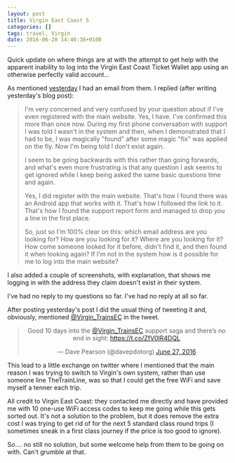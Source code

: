 ```yaml
---
layout: post
title: Virgin East Coast 5
categories: []
tags: travel, Virgin
date: 2016-06-28 14:46:36+0100
---
```


Quick update on where things are at with the attempt to get help with the
apparent inability to log into the Virgin East Coast Ticket Wallet app using
an otherwise perfectly valid account...

As mentioned [yesterday](/2016/06/27/virgin_east_coast_4.html) I had an
email from them. I replied (after writing yesterday's blog post):

> I'm very concerned and very confused by your question about if I've even
> registered with the main website. Yes, I have. I've confirmed this more
> than once now. During my first phone conversation with support I was told
> I wasn't in the system and then, when I demonstrated that I had to be, I
> was magically "found" after some magic "fix" was applied on the fly. Now
> I'm being told I don't exist again.
>
> I seem to be going backwards with this rather than going forwards, and
> what's even more frustrating is that any question I ask seems to get
> ignored while I keep being asked the same basic questions time and again.
>
> Yes, I did register with the main website. That's how I found there was an
> Android app that works with it. That's how I followed the link to
> it. That's how I found the support report form and managed to drop you a
> line in the first place.
>
> So, just so I'm 100% clear on this: which email address are you looking
> for? How are you looking for it? Where are you looking for it? How come
> someone looked for it before, didn't find it, and then found it when
> looking again? If I'm not in the system how is it possible for me to log
> into the main website?

I also added a couple of screenshots, with explanation, that shows me
logging in with the address they claim doesn't exist in their system.

I've had no reply to my questions so far. I've had no reply at all so far.

After posting yesterday's post I did the usual thing of tweeting it and,
obviously, mentioned [@Virgin_TrainsEC](https://twitter.com/Virgin_TrainsEC)
in the tweet.

<center>
<blockquote class="twitter-tweet" data-lang="en"><p lang="en" dir="ltr">Good 10 days into the <a href="https://twitter.com/Virgin_TrainsEC">@Virgin_TrainsEC</a> support saga and there’s no end in sight: <a href="https://t.co/ZfV0lR4DQL">https://t.co/ZfV0lR4DQL</a></p>&mdash; Dave Pearson (@davepdotorg) <a href="https://twitter.com/davepdotorg/status/747362449876197377">June 27, 2016</a></blockquote>
<script async src="//platform.twitter.com/widgets.js"
charset="utf-8"></script>
</center>

This lead to a little exchange on twitter where I mentioned that the main
reason I was trying to switch to Virgin's own system, rather than use
someone line TheTrainLine, was so that I could get the free WiFi and save
myself a tenner each trip.

All credit to Virgin East Coast: they contacted me directly and have
provided me with 10 one-use WiFi access codes to keep me going while this
gets sorted out. It's not a solution to the problem, but it does remove the
extra cost I was trying to get rid of for the next 5 standard class round
trips (I sometimes sneak in a first class journey if the price is too good
to ignore).

So.... no still no solution, but some welcome help from them to be going on
with. Can't grumble at that.
